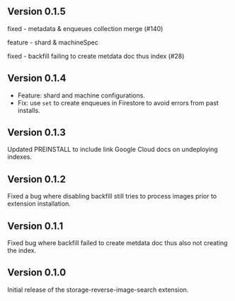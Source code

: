 ## Version 0.1.5


fixed - metadata & enqueues collection merge (#140)

feature - shard & machineSpec

fixed - backfill failing to create metdata doc thus index (#28)

## Version 0.1.4

- Feature: shard and machine configurations.
- Fix: use `set` to create enqueues in Firestore to avoid errors from past installs.
## Version 0.1.3

Updated PREINSTALL to include link Google Cloud docs on undeploying indexes.

## Version 0.1.2

Fixed a bug where disabling backfill still tries to process images prior to extension installation.

## Version 0.1.1

Fixed bug where backfill failed to create metdata doc thus also not creating the index.

## Version 0.1.0

Initial release of the storage-reverse-image-search extension.
